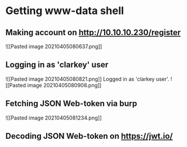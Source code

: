 # Getting www-data shell
## Making account on http://10.10.10.230/register
![[Pasted image 20210405080637.png]]
## Logging in as 'clarkey' user
![[Pasted image 20210405080821.png]]
Logged in as 'clarkey user'.
![[Pasted image 20210405080908.png]]
## Fetching JSON Web-token via burp
![[Pasted image 20210405081234.png]]
## Decoding JSON Web-token on https://jwt.io/
